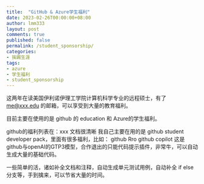 ```yaml
---
title:  "GitHub & Azure学生福利"
date: 2023-02-26T00:00:00+08:00
author: lmm333
layout: post
comments: true
published: false
permalink: /student_sponsorship/
categories:
- 挨踢生涯
tags:
- azure
- 学生福利
- student_sponsorship
---
```


这两年在读美国伊利诺伊理工学院计算机科学专业的远程硕士，有了 me@xxx.edu 的邮箱，可以享受到大量的教育福利。

目前主要在使用的是 github 的 education 和 Azure的学生福利。

github的福利列表在：xxx 文档很清晰
我自己主要在用的是 github student developer pack，里面有很多福利，比如：
github Rro 
github copilot 这是github与openAI的GTP3模型，合作退出的只能代码提示插件，非常牛，可以自动生成大量的基础代码。

一些简单的活，诸如补全文档和注释，自动生成单元测试用例，自动补全 if else 分支等，手到擒来，可以节省大量的时间。